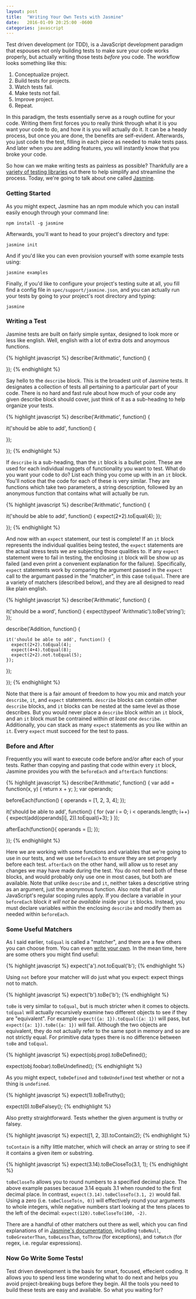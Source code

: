 ```yaml
---
layout: post
title:  "Writing Your Own Tests with Jasmine"
date:   2016-01-09 20:25:00 -0600
categories: javascript
---
```

Test driven development (or TDD), is a JavaScript development paradigm that espouses not only building tests to make sure your code works properly, but actually writing those tests *before* you code. The workflow looks something like this:

1. Conceptualize project.
2. Build tests for projects.
3. Watch tests fail.
4. Make tests not fail.
5. Improve project.
6. Repeat.

In this paradigm, the tests essentially serve as a rough outline for your code. Writing them first forces you to really think through what it is you want your code to do, and how it is you will actually do it. It can be a heady process, but once you are done, the benefits are self-evident. Afterwards, you just code to the test, filling in each piece as needed to make tests pass. And later when you are adding features, you will instantly know that you broke your code.

So how can we make writing tests as painless as possible? Thankfully are a [variety of testing libraries](http://www.creativebloq.com/javascript/essential-javascript-top-five-testing-libraries-10126048) out there to help simplify and streamline the process. Today, we're going to talk about one called [Jasmine](http://jasmine.github.io/).

### Getting Started
As you might expect, Jasmine has an npm module which you can install easily enough through your command line: 

```
npm install -g jasmine
```

Afterwards, you'll want to head to your project's directory and type:

```
jasmine init
```

And if you'd like you can even provision yourself with some example tests using:

```
jasmine examples
```

Finally, if you'd like to configure your project's testing suite at all, you fill find a config file in `spec/support/jasmine.json`, and you can actually run your tests by going to your project's root directory and typing:

```
jasmine
```

### Writing a Test
Jasmine tests are built on fairly simple syntax, designed to look more or less like english. Well, english with a lot of extra dots and anoymous functions.

{% highlight javascript %}
describe('Arithmatic', function() {
	
});
{% endhighlight %}

Say hello to the `describe` block. This is the broadest unit of Jasmine tests. It designates a collection of tests all pertaining to a particular part of your code. There is no hard and fast rule about how much of your code any given describe block should cover, just think of it as a sub-heading to help organize your tests.

{% highlight javascript %}
describe('Arithmatic', function() {
	
  it('should be able to add', function() {
		
  });
	
});
{% endhighlight %}

If `describe` is a sub-heading, than the `it` block is a bullet point. These are used for each individual nuggets of functionality you want to test. What do you want your code to do? List each thing you come up with in an `it` block. You'll notice that the code for each of these is very similar. They are functions which take two parameters, a string description, followed by an anonymous function that contains what will actually be run.

{% highlight javascript %}
describe('Arithmatic', function() {
	
  it('should be able to add', function() {
    expect(2+2).toEqual(4);
  });
	
});
{% endhighlight %}

And now with an `expect` statement, our test is complete! If an `it` block represents the individual qualities being tested, the `expect` statements are the actual stress tests we are subjecting those qualities to. If any `expect` statement were to fail in testing, the enclosing `it` block will be show up as failed (and even print a convenient explanation for the failure). Specifically, `expect` statements work by comparing the argument passed in the `expect` call to the argumant passed in the "matcher", in this case `toEqual`. There are a variety of matchers (described below), and they are all designed to read like plain english.

{% highlight javascript %}
describe('Arithmatic', function() {
	
  it('should be a word', function() {
    expect(typeof 'Arithmatic').toBe('string');
  });
	
  describe('Addition, function() {
		
    it('should be able to add', function() {
      expect(2+2).toEqual(4);
      expect(4+4).toEqual(8);
      expect(2+2).not.toEqual(5);
    });
	
  });
	
});
{% endhighlight %}

Note that there is a fair amount of freedom to how you mix and match your `describe`, `it`, and `expect` statements. `describe` blocks can contain other `describe` blocks, and `it` blocks can be nested at the same level as those describes. But you would never place a `describe` block *within* an `it` block, and an `it` block must be contrained within *at least one* `describe`. Additionally, you can stack as many `expect` statements as you like within an `it`. Every `expect` must succeed for the test to pass.

### Before and After
Frequently you will want to execute code before and/or after each of your tests. Rather than copying and pasting that code within every `it` block, Jasmine provides you with the `beforeEach` and `afterEach` functions:

{% highlight javascript %}
describe('Arithmatic', function() {
  var add = function(x, y) {
    return x + y;
  };
  var operands;
	
  beforeEach(function() {
    operands = [1, 2, 3, 4];
  });
	
  it('should be able to add', function() {
    for (var i = 0; i < operands.length; i++) {
      expect(add(operands[i], 2)).toEqual(i+3);
    }
  });
	
  afterEach(function(){
    operands = [];
  });
	
});
{% endhighlight %}

Here we are working with some functions and variables that we're going to use in our tests, and we use `beforeEach` to ensure they are set properly before each test. `afterEach` on the other hand, will allow us to reset any changes we may have made during the test. You do not need both of these blocks, and would probably only use one in most cases, but both are available. Note that unlike `describe` and `it`, neither takes a descriptive string as an argument, just the anonymous function. Also note that all of JavaScript's regular scoping rules apply. If you declare a variable in your `beforeEach` block *it will not be available* inside your `it` blocks. Instead, you must declare variables within the enclosing `describe` and modify them as needed within `beforeEach`.

### Some Useful Matchers

As I said earlier, `toEqual` is called a "matcher", and there are a few others you can choose from. You can even [write your own](https://blog.pivotal.io/labs/labs/writing-beautiful-specs-jasmine-custom-matchers). In the mean time, here are some others you might find useful:

{% highlight javascript %}
expect('a').not.toEqual('b');
{% endhighlight %}

Using `not` before your matcher will do just what you expect: expect things not to match.

{% highlight javascript %}
expect('b').toBe('b');
{% endhighlight %}

`toBe` is very similar to `toEqual`, but is much stricter when it comes to objects. `toEqual` will actually recursively examine two different objects to see if they are "equivalent". For example `expect({a: 1}).toEqual({a: 1})` will pass, but `expect({a: 1}).toBe({a: 1})` will fail. Although the two objects are equivalent, they do not actually refer to the same spot in memory and so are not strictly equal. For primitive data types there is no difference between `toBe` and `toEqual`.

{% highlight javascript %}
expect(obj.prop).toBeDefined();

expect(obj.foobar).toBeUndefined();
{% endhighlight %}

As you might expect, `toBeDefined` and `toBeUndefined` test whether or not a thing is `undefined`.

{% highlight javascript %}
expect(1).toBeTruthy();

expect(0).toBeFalsey();
{% endhighlight %}

Also pretty straightforward. Tests whether the given argument is truthy or falsey.

{% highlight javascript %}
expect([1, 2, 3]).toContain(2);
{% endhighlight %}

`toContain` is a nifty little matcher, which will check an array or string to see if it contains a given item or substring.

{% highlight javascript %}
expect(3.14).toBeCloseTo(3.1, 1);
{% endhighlight %}

`toBeCloseTo` allows you to round numbers to a specified decimal place. The above example passes becasue 3.14 equals 3.1 when rounded to the first decimal place. In contrast, `expect(3.14).toBeCloseTo(3.1, 2)` would fail. Using a zero (i.e. `toBeCloseTo(n, 0)`) will effectively round your arguments to whole integers, while negative numbers start looking at the tens places to the left of the decimal: `expect(120).toBeCloseTo(100, -2)`.

There are a handful of other matchers out there as well, which you can find explanations of in [Jasmine's documentation](http://jasmine.github.io/), including `toBeNull`, `toBeGreaterThan`, `toBeLessThan`, `toThrow` (for exceptions), and `toMatch` (for regex, i.e. regular expressions).

### Now Go Write Some Tests!
Test driven development is the basis for smart, focused, effecient coding. It allows you to spend less time wondering what to do next and helps you avoid project-breaking bugs before they begin. All the tools you need to build these tests are easy and available. So what you waiting for?
